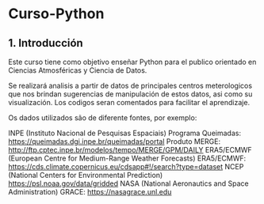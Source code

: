 # Curso-Python
## 1. Introducción 
Este curso tiene como objetivo enseñar Python para el publico orientado en Ciencias Atmosféricas y Ciencia de Datos. 

Se realizará analisis a partir de datos de principales centros meterologicos que nos brindan sugerencias de manipulación de estos datos, asi como su visualización. Los codigos seran comentados para facilitar el aprendizaje.

Os dados utilizados são de diferente fontes, por exemplo:

INPE (Instituto Nacional de Pesquisas Espaciais)
Programa Queimadas: https://queimadas.dgi.inpe.br/queimadas/portal
Produto MERGE: http://ftp.cptec.inpe.br/modelos/tempo/MERGE/GPM/DAILY
ERA5/ECMWF (European Centre for Medium-Range Weather Forecasts)
ERA5/ECMWF: https://cds.climate.copernicus.eu/cdsapp#!/search?type=dataset
NCEP (National Centers for Environmental Prediction)
https://psl.noaa.gov/data/gridded
NASA (National Aeronautics and Space Administration)
GRACE: https://nasagrace.unl.edu
